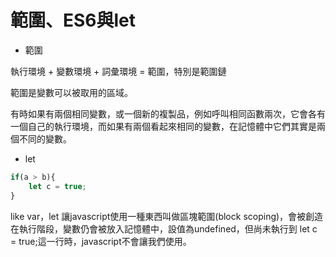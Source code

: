 # 範圍、ES6與let

- 範圍

執行環境 + 變數環境 + 詞彙環境 = 範圍，特別是範圍鏈

範圍是變數可以被取用的區域。

有時如果有兩個相同變數，或一個新的複製品，例如呼叫相同函數兩次，它會各有一個自己的執行環境，而如果有兩個看起來相同的變數，在記憶體中它們其實是兩個不同的變數。

- let

```javascript
if(a > b){
	let c = true;  
}
```

like var，let 讓javascript使用一種東西叫做區塊範圍(block scoping)，會被創造在執行階段，變數仍會被放入記憶體中，設值為undefined，但尚未執行到 let c = true;這一行時，javascript不會讓我們使用。